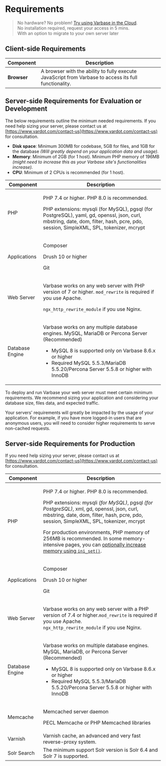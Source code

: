 # Requirements

> No hardware? No problem! [Try using Varbase in the Cloud](https://www.vardot.com/en-us/solutions/varbase#vbp-1518).\
> No installation required, request your access in 5 mins.\
> With an option to migrate to your own server later

## Client-side Requirements

| **Component** | **Description**                                                                                       |
| ------------- | ----------------------------------------------------------------------------------------------------- |
| **Browser**   | A browser with the ability to fully execute JavaScript from Varbase to access its full functionality. |

## Server-side Requirements for Evaluation or Development

The below requirements outline the minimum needed requirements. If you need help sizing your server, please contact us at [https://www.vardot.com/contact-us](https://www.vardot.com/contact-us) for consultation.

* **Disk space**: Minimum 300MB for codebase, 5GB for files, and 1GB for the database _(Will greatly depend on your application data and usage)_.
* **Memory**: Minimum of 2GB (for 1 host). Minimum PHP memory of 196MB _(might need to increase this as your Varbase site's functionalities increase)._
* **CPU**: Minimum of 2 CPUs is recommended (for 1 host).

| **Component**   | **Description**                                                                                                                                                                                                                                                    |
| --------------- | ------------------------------------------------------------------------------------------------------------------------------------------------------------------------------------------------------------------------------------------------------------------ |
| PHP             | <p>PHP 7.4 or higher. PHP 8.0 is recommended.</p><p>PHP extensions: mysqli (for MySQL), pgsql (for PostgreSQL), yaml, gd, openssl, json, curl, mbstring, date, dom, filter, hash, pcre, pdo, session, SimpleXML, SPL, tokenizer, mcrypt</p>                        |
| Applications    | <p>Composer</p><p>Drush 10 or higher</p><p>Git</p>                                                                                                                                                                                                                 |
| Web Server      | <p></p><p>Varbase works on any web server with PHP version of 7 or higher. <code>mod_rewrite</code> is required if you use Apache.</p><p><code>ngx_http_rewrite_module</code> if you use Nginx.</p>                                                                |
| Database Engine | <p>Varbase works on any multiple database engines. MySQL, MariaDB or Percona Server (Recommended)</p><ul><li>MySQL 8 is supported only on Varbase 8.6.x or higher</li><li>Required MySQL 5.5.3/MariaDB 5.5.20/Percona Server 5.5.8 or higher with InnoDB</li></ul> |

To deploy and run Varbase your web server must meet certain minimum requirements. We recommend sizing your application and considering your database size, files data, and expected traffic.

Your servers' requirements will greatly be impacted by the usage of your application. For example, if you have more logged-in users that are anonymous users, you will need to consider higher requirements to serve non-cached requests.



## Server-side Requirements for Production

If you need help sizing your server, please contact us at [https://www.vardot.com/contact-us](https://www.vardot.com/contact-us) for consultation.

| **Component**   | **Description**                                                                                                                                                                                                                                                                                                                                                                                                                                                                                                                                                            |
| --------------- | -------------------------------------------------------------------------------------------------------------------------------------------------------------------------------------------------------------------------------------------------------------------------------------------------------------------------------------------------------------------------------------------------------------------------------------------------------------------------------------------------------------------------------------------------------------------------- |
| PHP             | <p>PHP 7.4 or higher. PHP 8.0 is recommended.</p><p>PHP extensions: mysqli <em>(for MySQL)</em>, pgsql <em>(for PostgreSQL)</em>, xml, gd, openssl, json, curl, mbstring, date, dom, filter, hash, pcre, pdo, session, SimpleXML, SPL, tokenizer, mcrypt</p><p></p><p>For production environments, PHP memory of 256MB is recommended. In some memory-intensive pages, you can <a href="https://www.drupal.org/docs/7/managing-site-performance-and-scalability/changing-php-memory-limits#s-settingsphp">optionally increase memory using <code>ini_set()</code></a>.</p> |
| Applications    | <p>Composer</p><p>Drush 10 or higher</p><p>Git</p>                                                                                                                                                                                                                                                                                                                                                                                                                                                                                                                         |
| Web Server      | <p>Varbase works on any web server with a PHP version of 7.4 or higher.<code>mod_rewrite</code> is required if you use Apache.<br><code>ngx_http_rewrite_module</code> if you use Nginx.</p>                                                                                                                                                                                                                                                                                                                                                                               |
| Database Engine | <p>Varbase works on multiple database engines. MySQL, MariaDB, or Percona Server (Recommended)</p><ul><li>MySQL 8 is supported only on Varbase 8.6.x or higher</li><li>Required MySQL 5.5.3/MariaDB 5.5.20/Percona Server 5.5.8 or higher with InnoDB</li></ul>                                                                                                                                                                                                                                                                                                            |
| Memcache        | <p>Memcached server daemon</p><p>PECL Memcache or PHP Memcached libraries</p>                                                                                                                                                                                                                                                                                                                                                                                                                                                                                              |
| Varnish         | Varnish cache, an advanced and very fast reverse-proxy system.                                                                                                                                                                                                                                                                                                                                                                                                                                                                                                             |
| Solr Search     | The minimum support Solr version is Solr 6.4 and Solr 7 is supported.                                                                                                                                                                                                                                                                                                                                                                                                                                                                                                      |
